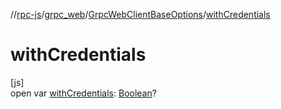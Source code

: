 //[rpc-js](../../../index.md)/[grpc_web](../index.md)/[GrpcWebClientBaseOptions](index.md)/[withCredentials](with-credentials.md)

# withCredentials

[js]\
open var [withCredentials](with-credentials.md): [Boolean](https://kotlinlang.org/api/latest/jvm/stdlib/kotlin/-boolean/index.html)?
